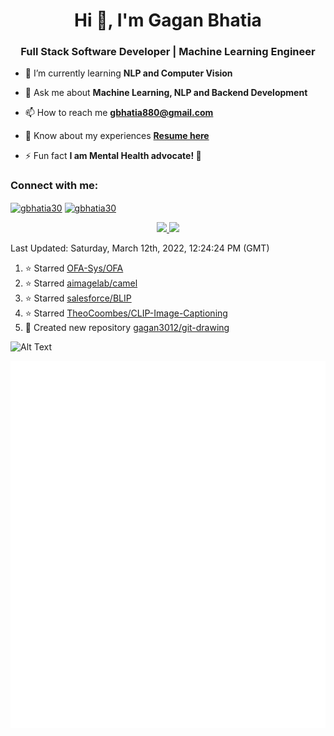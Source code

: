 <h1 align="center">Hi 👋, I'm Gagan Bhatia</h1>
<h3 align="center">Full Stack Software Developer | Machine Learning Engineer</h3>

- 🌱 I’m currently learning **NLP and Computer Vision**

- 💬 Ask me about **Machine Learning, NLP and Backend Development**

- 📫 How to reach me **gbhatia880@gmail.com**

- 📄 Know about my experiences [**Resume here**](https://drive.google.com/file/d/1VebQQLX8_SjgyhgccZByyDmtsXevF4Zf/view?usp=sharing)

- ⚡ Fun fact **I am Mental Health advocate! 🧠**

<h3 align="left">Connect with me:</h3>
<p align="left">
<a href="https://twitter.com/gbhatia30" target="blank"><img align="center" src="https://cdn.jsdelivr.net/npm/simple-icons@3.0.1/icons/twitter.svg" alt="gbhatia30" height="30" width="40" /></a>
<a href="https://linkedin.com/in/gbhatia30" target="blank"><img align="center" src="https://cdn.jsdelivr.net/npm/simple-icons@3.0.1/icons/linkedin.svg" alt="gbhatia30" height="30" width="40" /></a>
</p>

<p align="center">
<a href="https://github-readme-stats.vercel.app/api?username=gagan3012&count_private=true&show_icons=true&include_all_commits=false&hide_border=true&hide_title=true">
  <img width="48%"  src="https://github-readme-stats.vercel.app/api?username=gagan3012&count_private=true&show_icons=true&include_all_commits=false&hide_border=true&hide_title=true" />
</a>
<a href="https://github-readme-streak-stats.herokuapp.com/?user=gagan3012&hide_border=true">
  <img width="48%"  src="https://github-readme-streak-stats.herokuapp.com/?user=gagan3012&hide_border=true" />
</a>
</p>

<!--RECENT_ACTIVITY:last_update-->
Last Updated: Saturday, March 12th, 2022, 12:24:24 PM (GMT)
<!--RECENT_ACTIVITY:last_update_end-->
<!--RECENT_ACTIVITY:start-->

1. ⭐ Starred [OFA-Sys/OFA](https://github.com/OFA-Sys/OFA)
2. ⭐ Starred [aimagelab/camel](https://github.com/aimagelab/camel)
3. ⭐ Starred [salesforce/BLIP](https://github.com/salesforce/BLIP)
4. ⭐ Starred [TheoCoombes/CLIP-Image-Captioning](https://github.com/TheoCoombes/CLIP-Image-Captioning)
5. 📔 Created new repository [gagan3012/git-drawing](https://github.com/gagan3012/git-drawing)
<!--RECENT_ACTIVITY:end-->

![Alt Text](https://github.com/gagan3012/gagan3012/blob/output/github-contribution-grid-snake.gif)

![Metrics](https://github.com/gagan3012/gagan3012/blob/main/github-metrics.svg)
